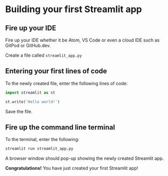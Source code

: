 # Building your first Streamlit app

## Fire up your IDE

Fire up your IDE whether it be Atom, VS Code or even a cloud IDE such as GitPod or GitHub.dev.

Create a file called `streamlit_app.py`

## Entering your first lines of code

To the newly created file, enter the following lines of code:

```python
import streamlit as st

st.write('Hello world!')
```

Save the file.

## Fire up the command line terminal

To the terminal, enter the following:

```bash
streamlit run streamlit_app.py
```

A browser window should pop-up showing the newly created Streamlit app.

**Congratulations!** You have just created your first Streamlit app!
